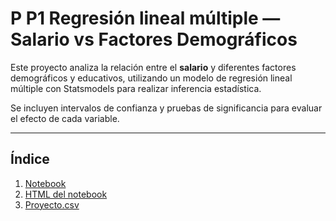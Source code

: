 # P P1 Regresión lineal múltiple — Salario vs Factores Demográficos

Este proyecto analiza la relación entre el **salario** y diferentes factores demográficos y educativos, utilizando un modelo de regresión lineal múltiple con Statsmodels para realizar inferencia estadística.  

Se incluyen intervalos de confianza y pruebas de significancia para evaluar el efecto de cada variable.  

---

## Índice

1. [Notebook](./P%20P1.%20Regresion.ipynb)  
2. [HTML del notebook](./P%20P1.%20Regresion.html)  
3. [Proyecto.csv](./Proyecto.csv)  

